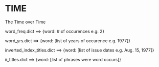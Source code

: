 TIME
====

The Time over Time

word_freq.dict ==>  {word: # of occurences e.g. 2}

word_yrs.dict ==> {word: [list of years of occurence e.g. 1977]}

inverted_index_titles.dict ==> {word: [list of issue dates e.g. Aug. 15, 1977]}

ii_titles.dict ==> {word: [list of phrases were word occurs]}
